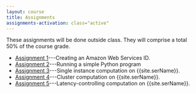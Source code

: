 ```yaml
---
layout: course
title: Assignments
assignments-activation: class="active"
---
```

These assignments will be done outside class. They will comprise a total 50% of the course grade.

* [Assignment 1](AWSID.html)---Creating an Amazon Web Services ID.
* [Assignment 2](Python-intro.html)---Running a simple Python program
* [Assignment 3](Single-comp.html)---Single instance computation on {{site.serName}}.
* [Assignment 4](Cluster-comp.html)---Cluster computation on {{site.serName}}.
* [Assignment 5](Latency-comp.html)---Latency-controlling computation on {{site.serName}}.